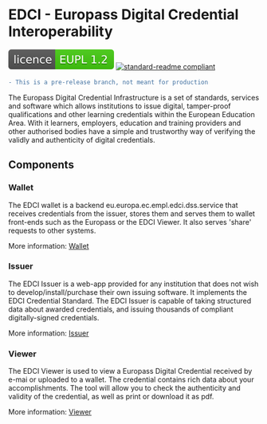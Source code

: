 # EDCI - Europass Digital Credential Interoperability
[![license: EUPL](licence-EUPL%201.2-brightgreen.svg)](https://github.com/teamdigitale/licenses/blob/master/EUPL-1.2)
[![standard-readme compliant](https://img.shields.io/badge/readme%20style-standard-brightgreen.svg)](https://github.com/RichardLitt/standard-readme)

```diff
- This is a pre-release branch, not meant for production
```

The Europass Digital Credential Infrastructure is a set of standards, services and software which allows institutions to issue digital, tamper-proof qualifications and other learning credentials within the European Education Area. With it learners, employers, education and training providers and other authorised bodies have a simple and trustworthy way of verifying the validly and authenticity of digital credentials.

## Components

### Wallet

The EDCI wallet is a backend eu.europa.ec.empl.edci.dss.service that receives credentials from the issuer, stores them and serves them to wallet front-ends such as the Europass or the EDCI Viewer. It also serves 'share' requests to other systems.

More information: [Wallet](edci-wallet/README.md)

### Issuer

The EDCI Issuer is a web-app provided for any institution that does not wish to develop/install/purchase their own issuing software. It implements the EDCI Credential Standard. The EDCI Issuer is  capable of taking structured data about awarded credentials, and issuing thousands of compliant digitally-signed credentials.

More information: [Issuer](edci-issuer/README.md)

### Viewer

The EDCI Viewer is used to view a Europass Digital Credential received by e-mai or uploaded to a wallet. The credential contains rich data about your accomplishments. The tool will allow you to check the authenticity and validity of the credential, as well as print or download it as pdf.

More information: [Viewer](edci-viewer/README.md)